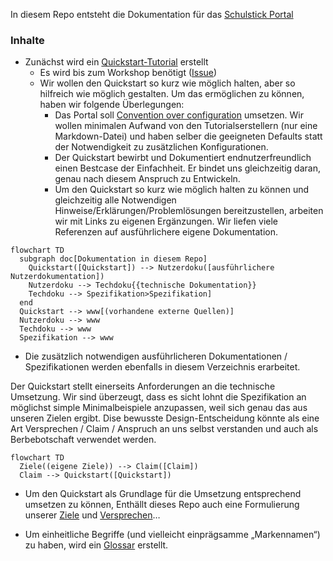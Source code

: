 In diesem Repo entsteht die Dokumentation für das [Schulstick Portal](https://github.com/fsfw-dresden/schulstick-portal)

### Inhalte

* Zunächst wird ein [Quickstart-Tutorial](Quickstart/quickstart.md) erstellt
  * Es wird bis zum Workshop benötigt ([Issue](https://github.com/fsfw-dresden/schulstick-tutorial-docs/issues/1))
  * Wir wollen den Quickstart so kurz wie möglich halten, aber so hilfreich wie möglich gestalten. Um das ermöglichen zu können, haben wir folgende Überlegungen:
    * Das Portal soll [Convention over configuration](https://en.wikipedia.org/wiki/Convention_over_configuration) umsetzen. Wir wollen minimalen Aufwand von den Tutorialserstellern (nur eine Markdown-Datei) und haben selber die geeigneten Defaults statt der Notwendigkeit zu zusätzlichen Konfigurationen.
    * Der Quickstart bewirbt und Dokumentiert endnutzerfreundlich einen Bestcase der Einfachheit. Er bindet uns gleichzeitig daran, genau nach diesem Anspruch zu Entwickeln.
    * Um den Quickstart so kurz wie möglich halten zu können und gleichzeitig alle Notwendigen Hinweise/Erklärungen/Problemlösungen bereitzustellen, arbeiten wir mit Links zu eigenen Ergänzungen. Wir liefen viele Referenzen auf ausführlichere eigene Dokumentation.

```mermaid
flowchart TD
  subgraph doc[Dokumentation in diesem Repo]
    Quickstart([Quickstart]) --> Nutzerdoku([ausführlichere Nutzerdokumentation])
    Nutzerdoku --> Techdoku{{technische Dokumentation}}
    Techdoku --> Spezifikation>Spezifikation]
  end
  Quickstart --> www[(vorhandene externe Quellen)]
  Nutzerdoku --> www
  Techdoku --> www
  Spezifikation --> www
```

* Die zusätzlich notwendigen ausführlicheren Dokumentationen / Spezifikationen werden ebenfalls in diesem Verzeichnis erarbeitet.

Der Quickstart stellt einerseits Anforderungen an die technische Umsetzung. Wir sind überzeugt, dass es sicht lohnt die Spezifikation an möglichst simple Minimalbeispiele anzupassen, weil sich genau das aus unseren Zielen ergibt. Dise bewusste Design-Entscheidung könnte als eine Art Versprechen / Claim / Anspruch an uns selbst verstanden und auch als Berbebotschaft verwendet werden.

```mermaid
flowchart TD
  Ziele((eigene Ziele)) --> Claim([Claim])
  Claim --> Quickstart([Quickstart])
```

* Um den Quickstart als Grundlage für die Umsetzung entsprechend umsetzen zu können, Enthällt dieses Repo auch eine Formulierung unserer [Ziele](./Ziel/ziel.md) und [Versprechen](./Claim/claim.md)…

* Um einheitliche Begriffe (und vielleicht einprägsamme „Markennamen“) zu haben, wird ein [Glossar](Glossar/glossar.md) erstellt.
